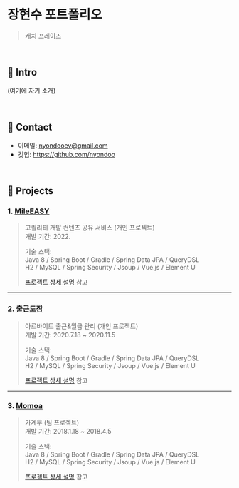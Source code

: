 # 장현수 포트폴리오
>캐치 프레이즈

</br>

## :pushpin: Intro
(여기에 자기 소개)

</br>

## :pushpin: Contact
- 이메일: nyondooev@gmail.com
- 깃헙: https://github.com/nyondoo

</br>

## :pushpin: Projects
### 1. [MileEASY](http://43.201.17.158:8080)
>고퀄리티 개발 컨텐츠 공유 서비스 (개인 프로젝트)  
>개발 기간: 2022.
>  
>기술 스택:  
>Java 8 / Spring Boot / Gradle / Spring Data JPA / QueryDSL  
>H2 / MySQL / Spring Security / Jsoup / Vue.js / Element U  
>  
>[프로젝트 상세 설명](https://github.com/Integerous/goQuality) 참고

---

### 2. [출근도장](bit.ly/3IUTjKX)
>아르바이트 출근&월급 관리  (개인 프로젝트)  
>개발 기간: 2020.7.18 ~ 2020.11.5  
>  
>기술 스택:  
>Java 8 / Spring Boot / Gradle / Spring Data JPA / QueryDSL  
>H2 / MySQL / Spring Security / Jsoup / Vue.js / Element U  
>  
>[프로젝트 상세 설명](https://github.com/Integerous/goQuality) 참고

---

### 3. [Momoa](bit.ly/3KZM47f)
>가계부 (팀 프로젝트)  
>개발 기간: 2018.1.18 ~ 2018.4.5  
>  
>기술 스택:  
>Java 8 / Spring Boot / Gradle / Spring Data JPA / QueryDSL  
>H2 / MySQL / Spring Security / Jsoup / Vue.js / Element U  
>  
>[프로젝트 상세 설명](https://github.com/Integerous/goQuality) 참고
